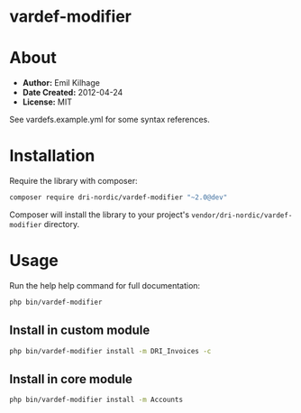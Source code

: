 vardef-modifier
========

# About

 * __Author:__ Emil Kilhage
 * __Date Created:__ 2012-04-24
 * __License:__ MIT

See vardefs.example.yml for some syntax references.

# Installation

Require the library with composer:

```bash
composer require dri-nordic/vardef-modifier "~2.0@dev"
```

Composer will install the library to your project's `vendor/dri-nordic/vardef-modifier` directory.

# Usage

Run the help help command for full documentation:

```bash
php bin/vardef-modifier
```

## Install in custom module

```bash
php bin/vardef-modifier install -m DRI_Invoices -c
```

## Install in core module

```bash
php bin/vardef-modifier install -m Accounts
```